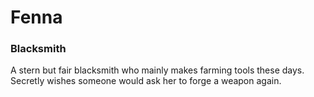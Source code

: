 # Fenna
### Blacksmith

A stern but fair blacksmith who mainly makes farming tools these days. Secretly wishes someone would ask her to forge a weapon again.